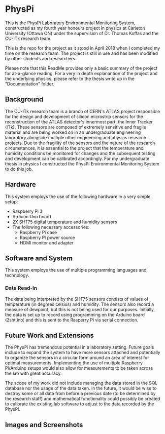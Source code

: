 # PhysPi

This is the PhysPi Laboratory Environmental Monitoring System, constructed as my fourth year honours project in physics at Carleton University (Ottawa ON) under the supervision of Dr. Thomas Koffas and the CU-ITk research team.

This is the repo for the project as it stood in April 2018 when I completed my time on the research team. The project is still in use and has been modified by other students and researchers.

Please note that this ReadMe provides only a basic summary of the project for at-a-glance reading.  For a very in depth explanantion of the project and the underlying physics, please refer to the thesis write up in the "Documentation" folder.

## Background

The CU-ITk research team is a branch of CERN's ATLAS project responsible for the design and development of silicon microstrip sensors for the reconstruction of the ATLAS detector's innermost part, the Inner Tracker (ITk).  These sensors are composed of extremely sensitive and fragile material and are being worked on in an undergraduate engineering laboratory alongside multiple other engineering and physics research projects.  Due to the fragility of the sensors and the nature of the research circumstances, it is essential to the project that the temperature and humidity conditions be monitored for changes and the subsequent testing and development can be calibrated accordingly.  For my undergraduate thesis in physics I constructed the PhysPi Environmental Monitoring System to do this job.

## Hardware

This system employs the use of the following hardware in a very simple setup:

* Raspberry Pi 3
* Arduino Uno board
* 2X SHT75 digital temperature and humidity sensors
* The following necessary accessories:
  * Raspberry Pi case
  * Raspberry Pi power source
  * HDMI monitor and adapter

## Software and System

This system employs the use of multiple programming languages and technology.

### Data Read-In

The data being interpreted by the SHT75 sensors consists of values of temperature (in degrees celsius) and humidity. The sensors also record a measure of dewpoint, but this is not being used for our purposes.  Initially, the data is set up to record using programming on the Arduino board (2sht.ino) and this is sent to the Rasperry Pi via serial connection.

## Future Work and Extensions

The PhysPi has tremendous potential in a laboratory setting. Future goals include to expand the system to have more sensors attached and potentially to organize the sensors in a circular form around an area of interest for optimal measurements.  Implementing the use of multiple Raspberry Pi/Arduino setups would also allow for measurements to be taken across the lab with great accuracy.

The scope of my work did not include managing the data stored in the SQL database nor the usage of the data taken.  In the future, it would be wise to destroy some or all data from before a previous date (to be determined by the research staff) and mathematical functionality could possibly be created to calibrate the existing lab software to adjust to the data recorded by the PhysPi.

## Images and Screenshots
